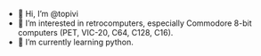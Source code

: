 - 👋 Hi, I’m @topivi
- 👀 I’m interested in retrocomputers, especially Commodore 8-bit computers (PET, VIC-20, C64, C128, C16).
- 🌱 I’m currently learning python.

<!---
topivi/topivi is a ✨ special ✨ repository because its `README.md` (this file) appears on your GitHub profile.
You can click the Preview link to take a look at your changes.
--->
